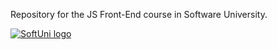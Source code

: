 Repository for the JS Front-End course in Software University.

<a href="https://softuni.bg/trainings/courses" rel="Courses">  ![SoftUni logo][logo] <a/>

[logo]: https://codeweek-s3.s3.amazonaws.com/event_picture/SoftUni-Logo-Flat.png "Logo Title Text 2"
